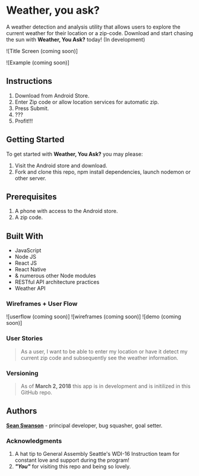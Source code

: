 # Weather, you ask?
A weather detection and analysis utility that allows users to explore the current weather for their location or a zip-code. Download and start chasing the sun with **Weather, You Ask?** today! (In development)

![Title Screen (coming soon)]

![Example (coming soon)]

## Instructions

1. Download from Android Store.
2. Enter Zip code or allow location services for automatic zip.
3. Press Submit.
4. ???
5. Profit!!!

## Getting Started

   To get started with **Weather, You Ask?** you may please:

   1. Visit the Android store and download.
   2. Fork and clone this repo, npm install dependencies, launch nodemon or other server.
   
## Prerequisites

  1. A phone with access to the Android store.
  2. A zip code.

## Built With

  * JavaScript
  * Node JS
  * React JS 
  * React Native
  * & numerous other Node modules
  * RESTful API architecture practices
  * Weather API

### Wireframes + User Flow

![userflow (coming soon)]
![wireframes (coming soon)]
![demo (coming soon)]

### User Stories

> As a user, I want to be able to enter my location or have it detect my current zip code and subsequently see the weather information.

### Versioning

> As of **March 2, 2018** this app is in development and is initilized in this GitHub repo. 

## Authors

[**Sean Swanson**](http://seancswanson.com) - principal developer, bug squasher, goal setter.

### Acknowledgments

1. A hat tip to General Assembly Seattle's WDI-16 Instruction team for constant love and support during the program!
3. _**"You"**_ for visiting this repo and being so lovely.